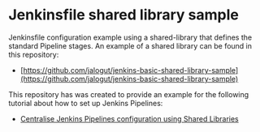 # Jenkinsfile shared library sample

Jenkinsfile configuration example using a shared-library that defines the standard Pipeline stages. An example of a shared library can be found in this repository: 

* [https://github.com/jalogut/jenkins-basic-shared-library-sample](https://github.com/jalogut/jenkins-basic-shared-library-sample)

This repository has was created to provide an example for the following tutorial about how to set up Jenkins Pipelines:

* [Centralise Jenkins Pipelines configuration using Shared Libraries](https://dev.to/jalogut/centralise-jenkins-pipelines-configuration-using-shared-libraries)
